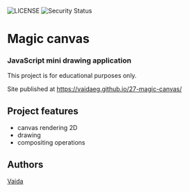 ![LICENSE](https://img.shields.io/badge/license-MIT-blue.svg?style=flat-square)
![Security Status](https://img.shields.io/security-headers?label=Security&url=https%3A%2F%2Fgithub.com&style=flat-square)

# Magic canvas
### JavaScript mini drawing application

This project is for educational purposes only.

Site published at https://vaidaeg.github.io/27-magic-canvas/

## Project features
- canvas rendering 2D
- drawing
- compositing operations

## Authors
[Vaida](https://github.com/VaidaEG)
